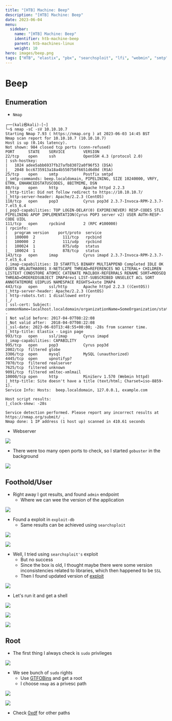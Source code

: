 ```yaml
---
title: "[HTB] Machine: Beep"
description: "[HTB] Machine: Beep"
date: 2023-06-04
menu:
  sidebar:
    name: "[HTB] Machine: Beep"
    identifier: htb-machine-beep
    parent: htb-machines-linux
    weight: 10
hero: images/beep.png
tags: ["HTB", "elastix", "pbx", "searchsploit", "lfi", "webmin", "smtp", "svwar", "sslscan", "shellshock", "webshell", "upload"]
---
```


# Beep
## Enumeration
- ```Nmap```
```
┌──(kali㉿kali)-[~]
└─$ nmap -sC -sV 10.10.10.7                              
Starting Nmap 7.93 ( https://nmap.org ) at 2023-06-03 14:45 BST
Nmap scan report for 10.10.10.7 (10.10.10.7)
Host is up (0.14s latency).
Not shown: 984 closed tcp ports (conn-refused)
PORT      STATE    SERVICE        VERSION
22/tcp    open     ssh            OpenSSH 4.3 (protocol 2.0)
| ssh-hostkey: 
|   1024 adee5abb6937fb27afb83072a0f96f53 (DSA)
|_  2048 bcc6735913a18a4b550750f6651d6d0d (RSA)
25/tcp    open     smtp           Postfix smtpd
|_smtp-commands: beep.localdomain, PIPELINING, SIZE 10240000, VRFY, ETRN, ENHANCEDSTATUSCODES, 8BITMIME, DSN
80/tcp    open     http           Apache httpd 2.2.3
|_http-title: Did not follow redirect to https://10.10.10.7/
|_http-server-header: Apache/2.2.3 (CentOS)
110/tcp   open     pop3           Cyrus pop3d 2.3.7-Invoca-RPM-2.3.7-7.el5_6.4
|_pop3-capabilities: TOP LOGIN-DELAY(0) EXPIRE(NEVER) RESP-CODES STLS PIPELINING APOP IMPLEMENTATION(Cyrus POP3 server v2) USER AUTH-RESP-CODE UIDL
111/tcp   open     rpcbind        2 (RPC #100000)
| rpcinfo: 
|   program version    port/proto  service
|   100000  2            111/tcp   rpcbind
|   100000  2            111/udp   rpcbind
|   100024  1            875/udp   status
|_  100024  1            878/tcp   status
143/tcp   open     imap           Cyrus imapd 2.3.7-Invoca-RPM-2.3.7-7.el5_6.4
|_imap-capabilities: ID STARTTLS BINARY MULTIAPPEND Completed IDLE OK QUOTA URLAUTHA0001 X-NETSCAPE THREAD=REFERENCES NO LITERAL+ CHILDREN LISTEXT CONDSTORE ATOMIC CATENATE MAILBOX-REFERRALS RENAME SORT=MODSEQ THREAD=ORDEREDSUBJECT IMAP4rev1 LIST-SUBSCRIBED UNSELECT ACL SORT ANNOTATEMORE UIDPLUS NAMESPACE RIGHTS=kxte IMAP4
443/tcp   open     ssl/http       Apache httpd 2.2.3 ((CentOS))
|_http-server-header: Apache/2.2.3 (CentOS)
| http-robots.txt: 1 disallowed entry 
|_/
| ssl-cert: Subject: commonName=localhost.localdomain/organizationName=SomeOrganization/stateOrProvinceName=SomeState/countryName=--
| Not valid before: 2017-04-07T08:22:08
|_Not valid after:  2018-04-07T08:22:08
|_ssl-date: 2023-06-03T13:48:55+00:00; -28s from scanner time.
|_http-title: Elastix - Login page
993/tcp   open     ssl/imap       Cyrus imapd
|_imap-capabilities: CAPABILITY
995/tcp   open     pop3           Cyrus pop3d
2002/tcp  filtered globe
3306/tcp  open     mysql          MySQL (unauthorized)
4445/tcp  open     upnotifyp?
7070/tcp  filtered realserver
7625/tcp  filtered unknown
9091/tcp  filtered xmltec-xmlmail
10000/tcp open     http           MiniServ 1.570 (Webmin httpd)
|_http-title: Site doesn't have a title (text/html; Charset=iso-8859-1).
Service Info: Hosts:  beep.localdomain, 127.0.0.1, example.com

Host script results:
|_clock-skew: -28s

Service detection performed. Please report any incorrect results at https://nmap.org/submit/ .
Nmap done: 1 IP address (1 host up) scanned in 410.61 seconds
```
- Webserver 

![](./images/1.png)

- There were too many open ports to check, so I started `gobuster` in the background
  
![](./images/2.png)

## Foothold/User
- Right away I got results, and found `admin` endpoint
  - Where we can wee the version of the application

![](./images/3.png)

- Found a exploit in `exploit-db` 
  - Same results can be achieved using `searchsploit`

![](./images/4.png)

![](./images/5.png)

- Well, I tried using `searchsploit's` exploit
  - But no success
  - Since the box is old, I thought maybe there were some version inconsistencies related to libraries, which then happened to be `SSL`
  - Then I found updated version of [exploit](https://github.com/infosecjunky/FreePBX-2.10.0---Elastix-2.2.0---Remote-Code-Execution/blob/master/exploit.py)

![](./images/6.png)

- Let's run it and get a shell

![](./images/7.png)

![](./images/8.png)

![](./images/9.png)

## Root
- The first thing I always check is `sudo` privileges

![](./images/10.png)

- We see bunch of `sudo` rights
  - Use [GTFOBins](https://gtfobins.github.io/) and get a root
  - I choose `nmap` as a privesc path

![](./images/11.png)

![](./images/12.png)

- Check [0xdf](https://0xdf.gitlab.io/2021/02/23/htb-beep.html) for other paths